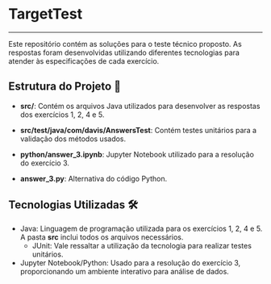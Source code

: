 # TargetTest
******
Este repositório contém as soluções para o teste técnico proposto. As respostas foram desenvolvidas utilizando diferentes tecnologias para atender às especificações de cada exercício.

## Estrutura do Projeto 📂
- **src/**: Contém os arquivos Java utilizados para desenvolver as respostas dos exercícios 1, 2, 4 e 5.

- **src/test/java/com/davis/AnswersTest**: Contém testes unitários para a validação dos métodos usados. 

- **python/answer_3.ipynb**: Jupyter Notebook utilizado para a resolução do exercício 3.

- **answer_3.py**: Alternativa do código Python.

## Tecnologias Utilizadas 🛠️

- Java: Linguagem de programação utilizada para os exercícios 1, 2, 4 e 5. A pasta **src** inclui todos os arquivos necessários.
  - JUnit: Vale ressaltar a utilização da tecnologia para realizar testes unitários.
- Jupyter Notebook/Python: Usado para a resolução do exercício 3, proporcionando um ambiente interativo para análise de dados.
